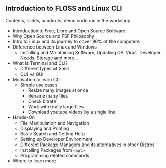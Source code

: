 ##  Introduction to FLOSS and Linux CLI
Contents, slides, handouts, demo code ran in the workshop
* Introduction to Free, Libre and Open Source Software.
* Why Open Source and FSF Philosophy
* Intro to Linux and its journey to cover 90% of the computers
* Difference between  Linux and Windows
	* Installing and Maintaining Software, Updating OS, Virus, Developer Needs, Storage and more...
* What is Terminal and CLI?
  * Different types of Shell
  * CUI vs GUI 
* Motivation to learn CLI
  * Simple use cases
    * Resize many images at once 
    * Rename many files
    * Check bitrate
    * Work with really large files
    * Download youtube videos by a single line
* Hands-On
  * File Manipulation and Navigation
  * Displaying and Printing
  * Basic Search and Getting Help
  * Setting up Developer Environment
  * Different Package Managers and its alternatives in other Distros
  * Installing Packages from `<apt>`
  * Programming related commands
* Where to learn more
